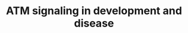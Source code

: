 ---
annotations:
- id: PW:0000099
  parent: regulatory pathway
  type: Pathway Ontology
  value: DNA repair pathway
- id: PW:0000087
  parent: regulatory pathway
  type: Pathway Ontology
  value: G1 phase pathway
authors:
- AARandCo
- Khanspers
- MaintBot
- Eweitz
- Egonw
citedin:
- link: PMC7470419
  title: A novel single-cell based method for breast cancer prognosis (2020)
communities:
- CPTAC
- PancCanNet
description: This pathway is modeled after Figure 4 in the article "The ATM signaling
  network in development and disease" (See Bibliography).  When DNA is damaged, DDR
  begins to work on recuperating the damage through the appropriate cellular programs
  such as transcription, translation, etc etc. The ataxia-telangiectasia mutated (ATM)
  kinase acts as the main core of this pathway acting upon or receiving a lot of the
  reactions towards other gene products. ATM substrates use several different cell
  cycle checkpoints to determine the health of the DNA, and determine different types
  of disease/damage done to the DNA. The p38MAPK which is a reaction by ATM later
  leads to HSP27 which inhibits oxidative stress within the cell. DDR and ATM both
  work to help the cell recover from any damage it has received and understanding
  how ATM works will help increase doctors and scientists understanding of diseases,
  and their treatment.   Proteins on this pathway have targeted assays available via
  the [https://assays.cancer.gov/available_assays?wp_id=WP3878 CPTAC Assay Portal]
last-edited: 2024-01-17
ndex: 25239283-8b68-11eb-9e72-0ac135e8bacf
organisms:
- Homo sapiens
redirect_from:
- /index.php/Pathway:WP3878
- /instance/WP3878
- /instance/WP3878_r127927
revision: r127927
schema-jsonld:
- '@context': https://schema.org/
  '@id': https://wikipathways.github.io/pathways/WP3878.html
  '@type': Dataset
  creator:
    '@type': Organization
    name: WikiPathways
  description: This pathway is modeled after Figure 4 in the article "The ATM signaling
    network in development and disease" (See Bibliography).  When DNA is damaged,
    DDR begins to work on recuperating the damage through the appropriate cellular
    programs such as transcription, translation, etc etc. The ataxia-telangiectasia
    mutated (ATM) kinase acts as the main core of this pathway acting upon or receiving
    a lot of the reactions towards other gene products. ATM substrates use several
    different cell cycle checkpoints to determine the health of the DNA, and determine
    different types of disease/damage done to the DNA. The p38MAPK which is a reaction
    by ATM later leads to HSP27 which inhibits oxidative stress within the cell. DDR
    and ATM both work to help the cell recover from any damage it has received and
    understanding how ATM works will help increase doctors and scientists understanding
    of diseases, and their treatment.   Proteins on this pathway have targeted assays
    available via the [https://assays.cancer.gov/available_assays?wp_id=WP3878 CPTAC
    Assay Portal]
  keywords:
  - ATF2
  - ATM
  - ATMIN
  - ATR
  - AURKB
  - BUB1
  - CDC25A
  - CDK1
  - CDK5
  - CEP63
  - CHEK1
  - CHEK2
  - DCLRE1C
  - G6PD
  - H2AX
  - HDAC4
  - HMGN1
  - HSP27
  - IKBKG
  - KAT5
  - LMNB2
  - MAPK11
  - MAPK12
  - MAPK13
  - MAPK14
  - MDC1
  - MRE11
  - MTOR
  - NBN
  - NF-KB
  - NHEJ1
  - PMID1
  - PP5C
  - PPP2CA
  - PRKDC
  - RAD50
  - RBBP8
  - RIF1
  - RNF168
  - RNF20
  - RNF40
  - RNF8
  - Rad50
  - 'Reactive Oxygen Species '
  - SMC1A
  - STK11
  - TP53
  - TP53BP1
  - TRIM28
  - TSC2
  license: CC0
  name: 'ATM signaling in development and disease '
seo: CreativeWork
title: 'ATM signaling in development and disease '
wpid: WP3878
---
